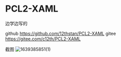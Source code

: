 # PCL2-XAML

边学边写的

github https://github.com/12thstan/PCL2-XAML
gitee  https://gitee.com/c12th/PCL2-XAML

截图
![1639385851(1)](https://user-images.githubusercontent.com/77578398/145781914-c5f9f022-f497-4fae-a28a-17e662df3098.png)
